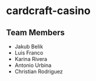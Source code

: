 # cardcraft-casino

## Team Members
- Jakub Belik
- Luis Franco
- Karina Rivera
- Antonio Urbina
- Christian Rodriguez 
